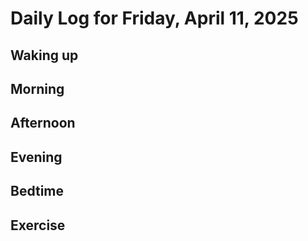 # Daily Log for Friday, April 11, 2025

## Waking up

## Morning

## Afternoon

## Evening

## Bedtime

## Exercise
